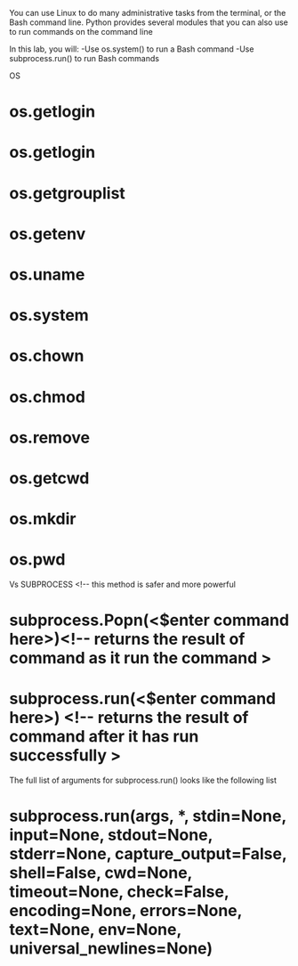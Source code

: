You can use Linux to do many administrative tasks from the terminal, or the Bash command line. Python provides several modules that you can also use to run commands on the command line

In this lab, you will:
    -Use os.system() to run a Bash command
    -Use subprocess.run() to run Bash commands
    
OS 
# os.getlogin
# os.getlogin
# os.getgrouplist
# os.getenv
# os.uname
# os.system
# os.chown
# os.chmod
# os.remove
# os.getcwd
# os.mkdir
# os.pwd

Vs SUBPROCESS <!-- this method is safer and more powerful
# subprocess.Popn(<$enter command here>)<!-- returns the result of command as it run the command >
# subprocess.run(<$enter command here>) <!-- returns the result of command after it has run successfully >

<!-- You can use the subprocess module to spawn new processes, connect to input/output/error pipes, and obtain error codes. -->

The full list of arguments for subprocess.run() looks like the following list
# subprocess.run(args, *, stdin=None, input=None, stdout=None, stderr=None, capture_output=False, shell=False, cwd=None, timeout=None, check=False, encoding=None, errors=None, text=None, env=None, universal_newlines=None)


